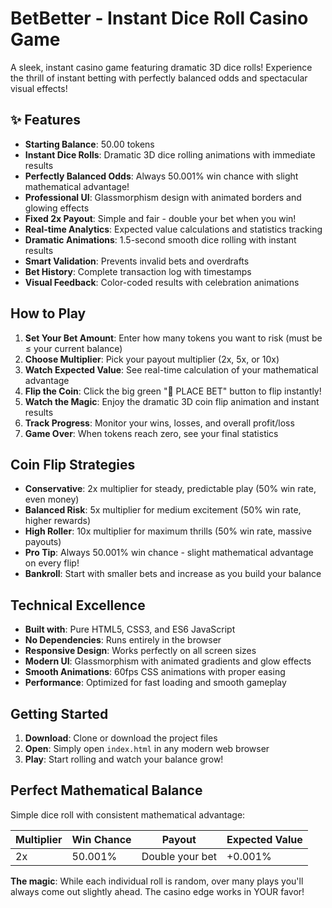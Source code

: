 # BetBetter - Instant Dice Roll Casino Game

A sleek, instant casino game featuring dramatic 3D dice rolls! Experience the thrill of instant betting with perfectly balanced odds and spectacular visual effects!

## ✨ Features

- **Starting Balance**: 50.00 tokens
- **Instant Dice Rolls**: Dramatic 3D dice rolling animations with immediate results
- **Perfectly Balanced Odds**: Always 50.001% win chance with slight mathematical advantage!
- **Professional UI**: Glassmorphism design with animated borders and glowing effects
- **Fixed 2x Payout**: Simple and fair - double your bet when you win!
- **Real-time Analytics**: Expected value calculations and statistics tracking
- **Dramatic Animations**: 1.5-second smooth dice rolling with instant results
- **Smart Validation**: Prevents invalid bets and overdrafts
- **Bet History**: Complete transaction log with timestamps
- **Visual Feedback**: Color-coded results with celebration animations

## How to Play

1. **Set Your Bet Amount**: Enter how many tokens you want to risk (must be ≤ your current balance)
2. **Choose Multiplier**: Pick your payout multiplier (2x, 5x, or 10x)
3. **Watch Expected Value**: See real-time calculation of your mathematical advantage
4. **Flip the Coin**: Click the big green "🎲 PLACE BET" button to flip instantly!
5. **Watch the Magic**: Enjoy the dramatic 3D coin flip animation and instant results
6. **Track Progress**: Monitor your wins, losses, and overall profit/loss
7. **Game Over**: When tokens reach zero, see your final statistics

## Coin Flip Strategies

- **Conservative**: 2x multiplier for steady, predictable play (50% win rate, even money)
- **Balanced Risk**: 5x multiplier for medium excitement (50% win rate, higher rewards)
- **High Roller**: 10x multiplier for maximum thrills (50% win rate, massive payouts)
- **Pro Tip**: Always 50.001% win chance - slight mathematical advantage on every flip!
- **Bankroll**: Start with smaller bets and increase as you build your balance

## Technical Excellence

- **Built with**: Pure HTML5, CSS3, and ES6 JavaScript
- **No Dependencies**: Runs entirely in the browser
- **Responsive Design**: Works perfectly on all screen sizes
- **Modern UI**: Glassmorphism with animated gradients and glow effects
- **Smooth Animations**: 60fps CSS animations with proper easing
- **Performance**: Optimized for fast loading and smooth gameplay

## Getting Started

1. **Download**: Clone or download the project files
2. **Open**: Simply open `index.html` in any modern web browser
3. **Play**: Start rolling and watch your balance grow!

## Perfect Mathematical Balance

Simple dice roll with consistent mathematical advantage:

| Multiplier | Win Chance | Payout | Expected Value |
|------------|------------|--------|----------------|
| 2x | 50.001% | Double your bet | +0.001% |

**The magic**: While each individual roll is random, over many plays you'll always come out slightly ahead. The casino edge works in YOUR favor!